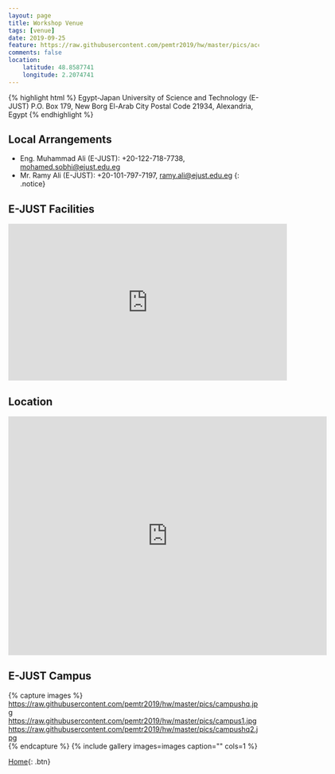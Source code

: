 ```yaml
---
layout: page
title: Workshop Venue
tags: [venue]
date: 2019-09-25
feature: https://raw.githubusercontent.com/pemtr2019/hw/master/pics/accom.jpg
comments: false
location:
    latitude: 48.8587741
    longitude: 2.2074741
---
```



{% highlight html %}
Egypt-Japan University of Science and Technology (E-JUST)
P.O. Box 179, New Borg El-Arab City
Postal Code 21934,
Alexandria, Egypt
{% endhighlight %}


## Local Arrangements

* Eng. Muhammad Ali (E-JUST): +20-122-718-7738, mohamed.sobhi@ejust.edu.eg
* Mr. Ramy Ali (E-JUST): +20-101-797-7197, ramy.ali@ejust.edu.eg
{: .notice}

## E-JUST Facilities

<iframe width="560" height="315" src="https://www.youtube.com/embed/5cM5lZHMWyo" frameborder="0" allow="accelerometer; autoplay"> </iframe>



## Location

<iframe width="640" height="480" src="https://www.google.com/maps/embed?pb=!1m14!1m8!1m3!1d13698.893832435286!2d29.5826626!3d30.8664166!3m2!1i1024!2i768!4f13.1!3m3!1m2!1s0x0%3A0xfbf1eb15d4fed589!2sEgypt%20Japan%20University%20Of%20Science%20%26%20Technology!5e0!3m2!1sen!2sjp!4v1569813785473!5m2!1sen!2sjp" frameborder="0"> </iframe>


## E-JUST Campus

{% capture images %}
    https://raw.githubusercontent.com/pemtr2019/hw/master/pics/campushq.jpg
    https://raw.githubusercontent.com/pemtr2019/hw/master/pics/campus1.jpg
    https://raw.githubusercontent.com/pemtr2019/hw/master/pics/campushq2.jpg    
{% endcapture %}
{% include gallery images=images caption="" cols=1 %}




[Home](https://pemtr2019.github.io){: .btn}


